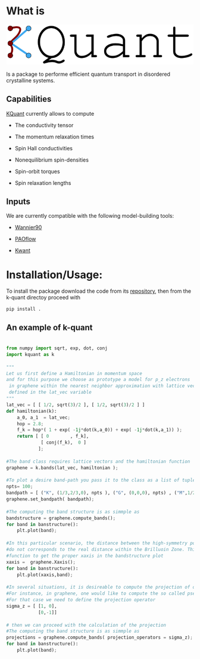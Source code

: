 

# What is 

![alt text](https://github.com/josehgarciaa/k_quant/blob/main/sphinx/logos/k_quant_logo.png)

Is a package to performe efficient quantum transport in disordered crystalline systems. 

## Capabilities 

[KQuant](https://josehgarciaa.github.io/k_quant/) currently allows to compute

- The conductivity tensor

- The momentum relaxation times

- Spin Hall conductivities

- Nonequilibrium spin-densities

- Spin-orbit torques

- Spin relaxation lengths



## Inputs

We are currently compatible with the following model-building tools:

- [Wannier90](http://www.wannier.org/)

- [PAOflow](http://www.aflowlib.org/src/paoflow/)

- [Kwant](https://kwant-project.org/)


# Installation/Usage:

To install the package download the code from its [repository](https://github.com/josehgarciaa/k-quant), 
then from the k-quant directoy proceed with 

```
pip install . 
```

## An example of k-quant

```python

from numpy import sqrt, exp, dot, conj
import kquant as k

"""
Let us first define a Hamiltonian in momentum space
and for this purpose we choose as prototype a model for p_z electrons
 in graphene within the nearest neighbor approximation with lattice vectors
 defined in the lat_vec variable
"""
lat_vec = [ [ 1/2, sqrt(3)/2 ], [ 1/2, sqrt(3)/2 ] ]
def hamiltonian(k):
    a_0, a_1  = lat_vec;
    hop = 2.8;
    f_k = hop*( 1 + exp( -1j*dot(k,a_0)) + exp( -1j*dot(k,a_1)) );
    return [ [ 0        , f_k],
             [ conj(f_k),  0 ]
            ];

#The band class requires lattice vectors and the hamiltonian function
graphene = k.bands(lat_vec, hamiltonian );

#To plot a desire band-path you pass it to the class as a list of tuples
npts= 100;
bandpath = [ ("K", (1/3,2/3,0), npts ), ("G", (0,0,0), npts) , ("M",1/2,1/2,0) ];
graphene.set_bandpath( bandpath);

#The computing the band structure is as simmple as
bandstructure = graphene.compute_bands();
for band in banstructure():
    plt.plot(band);

#In this particular scenario, the distance between the high-symmetry point in the band-structure
#do not corresponds to the real distance within the Brilluoin Zone. This is why we provide 
#function to get the proper xaxis in the bandstructure plot
xaxis =  graphene.Xaxis();
for band in banstructure():
    plt.plot(xaxis,band);

#In several situations, it is desireable to compute the projection of orbital or spins in these bands. 
#For instance, in graphene, one would like to compute the so called pseudo-spin projected bandstructures. 
#For that case we need to define the projection operator
sigma_z = [ [1, 0],
            [0,-1]]

# then we can proceed with the calculation of the projection
#The computing the band structure is as simmple as
projections = graphene.compute_bands( projection_operators = sigma_z);
for band in banstructure():
    plt.plot(band);


```
